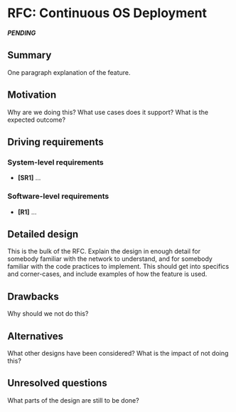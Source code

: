 # RFC: Continuous OS Deployment

***PENDING***

## Summary

One paragraph explanation of the feature.

## Motivation

Why are we doing this? What use cases does it support? What is the expected outcome?

## Driving requirements

### System-level requirements

- **[SR1]** ...

### Software-level requirements

- **[R1]** ...


## Detailed design

This is the bulk of the RFC. Explain the design in enough detail for somebody familiar with the network to understand, and for somebody familiar with the code practices to implement. This should get into specifics and corner-cases, and include examples of how the feature is used.

## Drawbacks

Why should we not do this?

## Alternatives

What other designs have been considered? What is the impact of not doing this?

## Unresolved questions

What parts of the design are still to be done?
